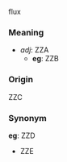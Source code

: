 flux
### Meaning
+ _adj_: ZZA
    + __eg__: ZZB

### Origin

ZZC

### Synonym

__eg__: ZZD

+ ZZE


